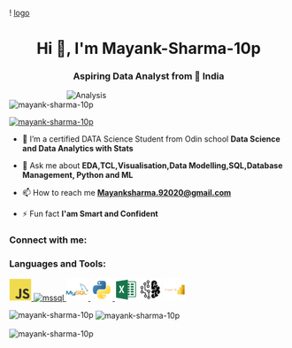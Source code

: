 ! [logo](https://github.com/Mayank-Sharma-10P/Mayank-Sharma-10P/blob/main/IMG-20250407-WA0000.jpg) 
<h1 align="center">Hi 👋, I'm Mayank-Sharma-10p</h1>
<h3 align="center">Aspiring Data Analyst from 🩵 India</h3>

<img align ="right" alt="Analysis " width="400" src="https://i.pinimg.com/originals/fc/71/63/fc71635c7f1b09ed30413f59bb749582.gif">

<p align="left"> <img src="https://komarev.com/ghpvc/?username=mayank-sharma-10p&label=Profile%20views&color=0e75b6&style=flat" alt="mayank-sharma-10p" /> </p>

<p align="left"> <a href="https://github.com/ryo-ma/github-profile-trophy"><img src="https://github-profile-trophy.vercel.app/?username=mayank-sharma-10p" alt="mayank-sharma-10p" /></a> </p>

- 🌱 I’m a certified DATA Science Student from Odin school **Data Science and Data Analytics with Stats**

- 💬 Ask me about **EDA,TCL,Visualisation,Data Modelling,SQL,Database Management, Python and ML**

- 📫 How to reach me **Mayanksharma.92020@gmail.com**

- ⚡ Fun fact **I'am Smart and Confident**

<h3 align="left">Connect with me:</h3>
<p align="left">
</p>

<h3 align="left">Languages and Tools:</h3>
<p align="left"> <a href="https://developer.mozilla.org/en-US/docs/Web/JavaScript" target="_blank" rel="noreferrer"> <img src="https://raw.githubusercontent.com/devicons/devicon/master/icons/javascript/javascript-original.svg" alt="javascript" width="40" height="40"/> </a> <a href="https://www.microsoft.com/en-us/sql-server" target="_blank" rel="noreferrer"> <img src="https://www.svgrepo.com/show/303229/microsoft-sql-server-logo.svg" alt="mssql" width="40" height="40"/> </a> <a href="https://www.mysql.com/" target="_blank" rel="noreferrer"> <img src="https://raw.githubusercontent.com/devicons/devicon/master/icons/mysql/mysql-original-wordmark.svg" alt="mysql" width="40" height="40"/> </a> <a href="https://www.python.org" target="_blank" rel="noreferrer"> <img src="https://raw.githubusercontent.com/devicons/devicon/master/icons/python/python-original.svg" alt="python" width="40" height="40"/> </a>
 <img src="https://github.com/Mayank-Sharma-10P/Mayank-Sharma-10P/blob/main/images%20(1).png" alt="Exel" width="40" height="40"/> 
 <img src="https://github.com/Mayank-Sharma-10P/Mayank-Sharma-10P/blob/main/images.jpeg" alt="ML" width="40" height="40"/> 
<img src="https://github.com/Mayank-Sharma-10P/Mayank-Sharma-10P/blob/main/images.png" alt="PowerBI" width="40" height="40"/> 
</p>

<p><img align="left" src="https://github-readme-stats.vercel.app/api/top-langs?username=mayank-sharma-10p&show_icons=true&locale=en&layout=compact" alt="mayank-sharma-10p" /></p>

<p>&nbsp;<img align="center" src="https://github-readme-stats.vercel.app/api?username=mayank-sharma-10p&show_icons=true&locale=en" alt="mayank-sharma-10p" /></p>

<p><img align="center" src="https://github-readme-streak-stats.herokuapp.com/?user=mayank-sharma-10p&" alt="mayank-sharma-10p" /></p>


<!--
**Mayank-Sharma-10P/Mayank-Sharma-10P** is a ✨ _special_ ✨ repository because its `README.md` (this file) appears on your GitHub profile.

Here are some ideas to get you started:

- 🔭 I’m currently working on ...
- 🌱 I’m currently learning ...
- 👯 I’m looking to collaborate on ...
- 🤔 I’m looking for help with ...
- 💬 Ask me about ...
- 📫 How to reach me: ...
- 😄 Pronouns: ...
- ⚡ Fun fact: ...
-->
